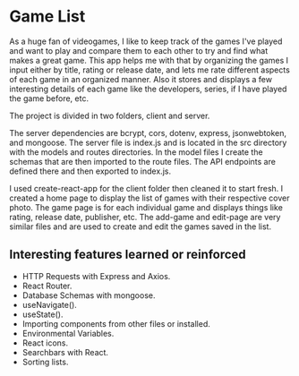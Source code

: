 # Game List

As a huge fan of videogames, I like to keep track of the games I've played and want to play and compare them to each other to try and find what makes a great game. This app helps me with that by organizing the games I input either by title, rating or release date, and lets me rate different aspects of each game in an organized manner. Also it stores and displays a few interesting details of each game like the developers, series, if I have played the game before, etc.

The project is divided in two folders, client and server.

The server dependencies are bcrypt, cors, dotenv, express, jsonwebtoken, and mongoose. The server file is index.js and is located in the src directory with the models and routes directories. In the model files I create the schemas that are then imported to the route files. The API endpoints are defined there and then exported to index.js.

I used create-react-app for the client folder then cleaned it to start fresh. I created a home page to display the list of games with their respective cover photo. The game page is for each individual game and displays things like rating, release date, publisher, etc. The add-game and edit-page are very similar files and are used to create and edit the games saved in the list.

## Interesting features learned or reinforced

- HTTP Requests with Express and Axios.
- React Router.
- Database Schemas with mongoose.
- useNavigate().
- useState().
- Importing components from other files or installed.
- Environmental Variables.
- React icons.
- Searchbars with React.
- Sorting lists.
